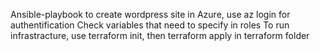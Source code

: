Ansible-playbook to create wordpress site in Azure, use az login for authentification
Check variables that need to specify in roles
To run infrastracture, use terraform init, then terraform apply in terraform folder
